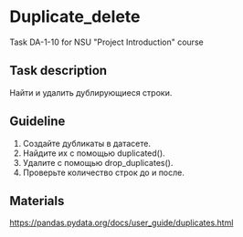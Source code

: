 # Duplicate_delete
Task DA-1-10 for NSU "Project Introduction" course

## Task description
Найти и удалить дублирующиеся строки.

## Guideline
1. Создайте дубликаты в датасете.
2. Найдите их с помощью duplicated().
3. Удалите с помощью drop_duplicates().
4. Проверьте количество строк до и после.

## Materials
https://pandas.pydata.org/docs/user_guide/duplicates.html
